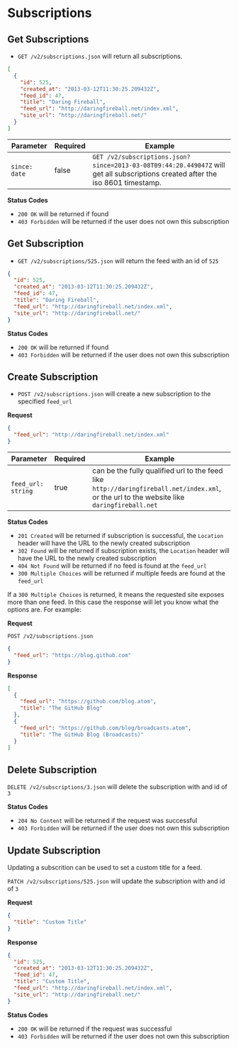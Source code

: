 Subscriptions
=============

Get Subscriptions
-----------------

 - `GET /v2/subscriptions.json` will return all subscriptions.

```json
[
  {
    "id": 525,
    "created_at": "2013-03-12T11:30:25.209432Z",
    "feed_id": 47,
    "title": "Daring Fireball",
    "feed_url": "http://daringfireball.net/index.xml",
    "site_url": "http://daringfireball.net/"
  }
]
```

| Parameter     | Required | Example                                                                                                                          |
| ------------- | -------- | -------------------------------------------------------------------------------------------------------------------------------- |
| `since: date` | false    | `GET /v2/subscriptions.json?since=2013-03-08T09:44:20.449047Z` will get all subscriptions created after the iso 8601 timestamp.  |

**Status Codes**

- `200 OK` will be returned if found
- `403 Forbidden` will be returned if the user does not own this subscription

Get Subscription
----------------

- `GET /v2/subscriptions/525.json` will return the feed with an id of `525`

```json
{
  "id": 525,
  "created_at": "2013-03-12T11:30:25.209432Z",
  "feed_id": 47,
  "title": "Daring Fireball",
  "feed_url": "http://daringfireball.net/index.xml",
  "site_url": "http://daringfireball.net/"
}
```

**Status Codes**

- `200 OK` will be returned if found
- `403 Forbidden` will be returned if the user does not own this subscription

Create Subscription
-------------------

- `POST /v2/subscriptions.json` will create a new subscription to the specified `feed_url`

**Request**

```json
{
  "feed_url": "http://daringfireball.net/index.xml"
}
```

| Parameter          | Required | Example                                                                                                                                    |
| ------------------ | -------- | ------------------------------------------------------------------------------------------------------------------------------------------ |
| `feed_url: string` | true     | can be the fully qualified url to the feed like `http://daringfireball.net/index.xml`, or the url to the website like `daringfireball.net` |


**Status Codes**

- `201 Created` will be returned if subscription is successful, the `Location` header will have the URL to the newly created subscription
- `302 Found` will be returned if subscription exists, the `Location` header will have the URL to the newly created subscription
- `404 Not Found` will be returned if no feed is found at the `feed_url`
- `300 Multiple Choices` will be returned if multiple feeds are found at the `feed_url` 


If a `300 Multiple Choices` is returned, it means the requested site exposes more than one feed. In this case the response will let you know what the options are. For example:

**Request**

`POST /v2/subscriptions.json`

```json
{
  "feed_url": "https://blog.github.com"
}
```

**Response**

```json
[
  {
    "feed_url": "https://github.com/blog.atom",
    "title": "The GitHub Blog"
  },
  {
    "feed_url": "https://github.com/blog/broadcasts.atom",
    "title": "The GitHub Blog (Broadcasts)"
  }
]
```

Delete Subscription
-------------------

`DELETE /v2/subscriptions/3.json` will delete the subscription with and id of `3`

**Status Codes**

- `204 No Content` will be returned if the request was successful
- `403 Forbidden` will be returned if the user does not own this subscription

Update Subscription
-------------------

Updating a subscrition can be used to set a custom title for a feed.

`PATCH /v2/subscriptions/525.json` will update the subscription with and id of `3`


**Request**

```json
{
  "title": "Custom Title"
}
```

**Response**

```json
{
  "id": 525,
  "created_at": "2013-03-12T11:30:25.209432Z",
  "feed_id": 47,
  "title": "Custom Title",
  "feed_url": "http://daringfireball.net/index.xml",
  "site_url": "http://daringfireball.net/"
}
```

**Status Codes**

- `200 OK` will be returned if the request was successful
- `403 Forbidden` will be returned if the user does not own this subscription

